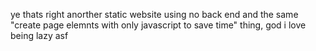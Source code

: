 ye thats right anorther static website using no back end and the same "create page elemnts with only javascript to save time" thing, god i love being lazy asf 
